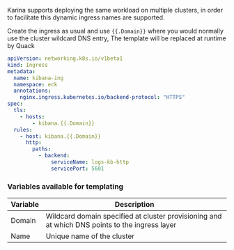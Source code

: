 Karina supports deploying the same workload on multiple clusters, in order to facilitate this dynamic ingress names are supported.

Create the ingress as usual and use `{{.Domain}}` where you would normally use the cluster wildcard DNS entry, The template will be replaced at runtime by Quack


```yaml
apiVersion: networking.k8s.io/v1beta1
kind: Ingress
metadata:
  name: kibana-ing
  namespace: eck
  annotations:
    nginx.ingress.kubernetes.io/backend-protocol: "HTTPS"
spec:
  tls:
    - hosts:
        - kibana.{{.Domain}}
  rules:
    - host: kibana.{{.Domain}}
      http:
        paths:
          - backend:
              serviceName: logs-kb-http
              servicePort: 5601
```



### Variables available for templating

| Variable | Description                                                  |
| -------- | ------------------------------------------------------------ |
| Domain   | Wildcard domain specified at cluster provisioning and at which DNS points to the ingress layer |
| Name     | Unique name of the cluster                                   |

